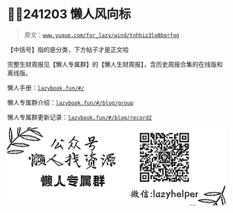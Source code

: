 # 🤩🧨241203 懒人风向标

> 原文：[`www.yuque.com/for_lazy/wind/tnhhiz3lq8bqrfgg`](https://www.yuque.com/for_lazy/wind/tnhhiz3lq8bqrfgg)

【中括号】指的是分类，下方帖子才是正文哈

完整生财周报见【懒人专属群】的【懒人生财周报】，含历史周报合集的在线版和离线版。

懒人手册：[`lazybook.fun/#/`](https://lazybook.fun/#/)

懒人专属群介绍：[`lazybook.fun/#/blog/group`](https://lazybook.fun/#/blog/group)

懒人专属群更新记录：[`lazybook.fun/#/blog/record2`](https://lazybook.fun/#/blog/record2)

![](img/b450cfcae9c96e02bebcecd54e7093e7.png)